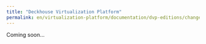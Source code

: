 ```yaml
---
title: "Deckhouse Virtualization Platform"
permalink: en/virtualization-platform/documentation/dvp-editions/changelog.html
---
```


Coming soon...
